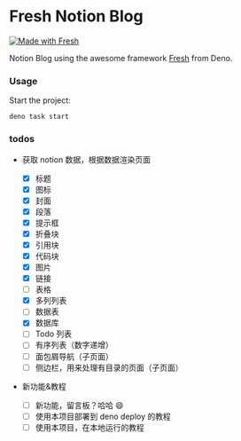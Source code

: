 # Fresh Notion Blog

[![Made with Fresh](https://fresh.deno.dev/fresh-badge-dark.svg)](https://fresh.deno.dev)

Notion Blog using the awesome framework [Fresh](https://fresh.deno.dev) from Deno.

### Usage

Start the project:

```
deno task start
```

### todos

- 获取 notion 数据，根据数据渲染页面

  - [x] 标题
  - [x] 图标
  - [x] 封面
  - [x] 段落
  - [x] 提示框
  - [x] 折叠块
  - [x] 引用块
  - [x] 代码块
  - [x] 图片
  - [x] 链接
  - [ ] 表格
  - [x] 多列列表
  - [ ] 数据表
  - [x] 数据库
  - [ ] Todo 列表
  - [ ] 有序列表（数字递增）
  - [ ] 面包屑导航（子页面）
  - [ ] 侧边栏，用来处理有目录的页面（子页面）

- 新功能&教程

  - [ ] 新功能，留言板？哈哈 😄
  - [ ] 使用本项目部署到 deno deploy 的教程
  - [ ] 使用本项目，在本地运行的教程
